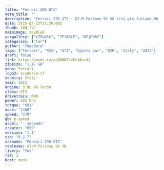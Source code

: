 ```yaml
---
title: "Ferrari 296 GT3"
meta_title: ""
description: "Ferrari 296 GT3 - GT-M Furiano 96 V6 (rss_gtm_furiano_96_v6) by RSS"
date: 2025-05-22T21:39:00Z
thumb: 1BNjfV7
mainimage: z6v8lwD
cargallery: ["cIGVN5K", "7F10DiF", "NIjRB6Y"]
categories: ["Car"]
author: "Theodora"
tags: ["Ferrari", "RSS", "GT3", "Sports car", "R2R", "Italy", "2023"]
draft: false
link: https://mods.to/ouDD682b45e18ae41
zipsize: "1.17 GB"
manu: Ferrari
logo2: scuderia-sf
country: Italy
year: 2023
engine: 3.0L V6 Turbo
class: GT3
drivetrain: RWD
power: 502 bhp 
torque: "601"
mass: "1400"
speed: "270"
gb: 6-speed
accel: "- seconds"
creator: "RSS"
version: "1.1"
csp: "0.2.7"
carname: "Ferrari 296 GT3"
realname: GT-M Furiano 96 V6
livery: "Yes"
r2r: 1
host: mods
---
```

